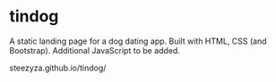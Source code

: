 # tindog
A static landing page for a dog dating app. Built with HTML, CSS (and Bootstrap). Additional JavaScript to be added.

steezyza.github.io/tindog/
